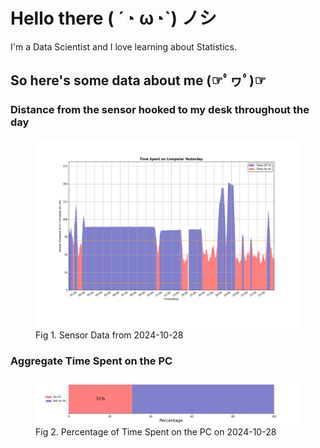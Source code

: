 
# Hello there ( ´◔ ω◔`) ノシ

I'm a Data Scientist and I love learning about Statistics.

## So here's some data about me (☞ﾟヮﾟ)☞


### Distance from the sensor hooked to my desk throughout the day
<figure>
  <picture>
    <source media="(prefers-color-scheme: dark)" srcset="Pi/readme/graphs/lineplot/dark-plot-2024-10-28.png">
    <source media="(prefers-color-scheme: light)" srcset="Pi/readme/graphs/lineplot/light-plot-2024-10-28.png">
    <img alt="Shows a black logo in light color mode and a white one in dark color mode." src="Pi/readme/graphs/lineplot/light-plot-2024-10-28.png">
  </picture>
  <figcaption>Fig 1. Sensor Data from 2024-10-28</figcaption>
</figure>



### Aggregate Time Spent on the PC
<figure>
  <picture>
    <source media="(prefers-color-scheme: dark)" srcset="Pi/readme/graphs/barplot/dark-plot-2024-10-28.png">
    <source media="(prefers-color-scheme: light)" srcset="Pi/readme/graphs/barplot/light-plot-2024-10-28.png">
    <img alt="Shows a black logo in light color mode and a white one in dark color mode." src="Pi/readme/graphs/barplot/light-plot-2024-10-28.png">
  </picture>
  <figcaption>Fig 2. Percentage of Time Spent on the PC on 2024-10-28</figcaption>
</figure>
